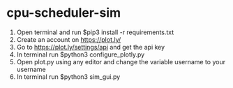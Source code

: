 # cpu-scheduler-sim
1. Open terminal and run $pip3 install -r requirements.txt
2. Create an account on https://plot.ly/
3. Go to https://plot.ly/settings/api and get the api key
4. In terminal run $python3 configure_plotly.py <username> <apikey>
5. Open plot.py using any editor and change the variable username to your username
6. In terminal run $python3 sim_gui.py